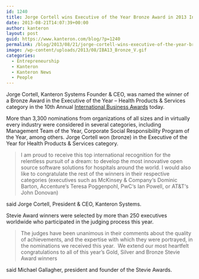 ```yaml
---
id: 1240
title: Jorge Cortell wins Executive of the Year Bronze Award in 2013 International Business Awards
date: 2013-08-21T14:07:39+00:00
author: kanteron
layout: post
guid: https://www.kanteron.com/blog/?p=1240
permalink: /blog/2013/08/21/jorge-cortell-wins-executive-of-the-year-bronze-award-in-2013-international-business-awards/
image: /wp-content/uploads/2013/08/IBA13_Bronze_V.gif
categories:
  - Entrepreneurship
  - Kanteron
  - Kanteron News
  - People
---
```

Jorge Cortell, Kanteron Systems Founder & CEO, was named the winner of a Bronze Award in the Executive of the Year – Health Products & Services category in the 10th Annual <a title="https://www.stevieawards.com/pubs/iba/awards/408_2913_24126.cfm" href="https://www.stevieawards.com/pubs/iba/awards/408_2913_24126.cfm" target="_blank">International Business Awards</a> today.

More than 3,300 nominations from organizations of all sizes and in virtually every industry were considered in several categories, including Management Team of the Year, Corporate Social Responsibility Program of the Year, among others. Jorge Cortell won (bronze) in the Executive of the Year for Health Products & Services category.

> I am proud to receive this top international recognition for the relentless pursuit of a dream: to develop the most innovative open source software solutions for hospitals around the world. I would also like to congratulate the rest of the winners in their respective categories (executives such as McKinsey & Company‘s Dominic Barton, Accenture‘s Teresa Poggenpohl, PwC‘s Ian Powell, or AT&T‘s John Donovan)

said Jorge Cortell, President & CEO, Kanteron Systems.

Stevie Award winners were selected by more than 250 executives worldwide who participated in the judging process this year.

> The judges have been unanimous in their comments about the quality of achievements, and the expertise with which they were portrayed, in the nominations we received this year.  We extend our most heartfelt congratulations to all of this year’s Gold, Silver and Bronze Stevie Award winners

said Michael Gallagher, president and founder of the Stevie Awards.